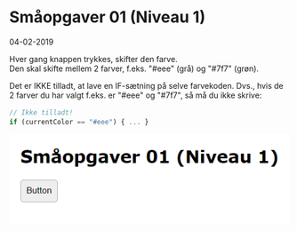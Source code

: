 # Småopgaver 01 (Niveau 1)

04-02-2019

Hver gang knappen trykkes, skifter den farve.<br>
Den skal skifte mellem 2 farver, f.eks. "#eee" (grå) og "#7f7" (grøn).

Det er IKKE tilladt, at lave en IF-sætning på selve farvekoden. Dvs., hvis de 2 farver du har valgt f.eks. er "#eee" og "#7f7", så må du ikke skrive:

```javascript
// Ikke tilladt!
if (currentColor == "#eee") { ... }
```

![](Screenshots/Screenshot_Opgave_01_Niveau1.png)